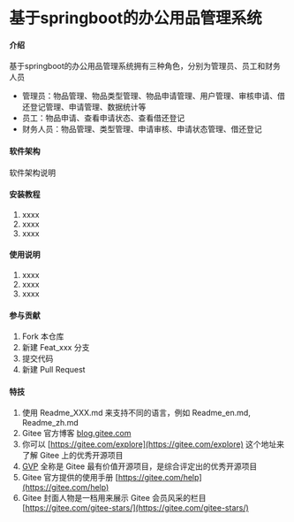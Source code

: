 # 基于springboot的办公用品管理系统

#### 介绍
基于springboot的办公用品管理系统拥有三种角色，分别为管理员、员工和财务人员
- 管理员：物品管理、物品类型管理、物品申请管理、用户管理、审核申请、借还登记管理、申请管理、数据统计等
- 员工：物品申请、查看申请状态、查看借还登记
- 财务人员：物品管理、类型管理、申请审核、申请状态管理、借还登记

#### 软件架构
软件架构说明


#### 安装教程

1.  xxxx
2.  xxxx
3.  xxxx

#### 使用说明

1.  xxxx
2.  xxxx
3.  xxxx

#### 参与贡献

1.  Fork 本仓库
2.  新建 Feat_xxx 分支
3.  提交代码
4.  新建 Pull Request


#### 特技

1.  使用 Readme\_XXX.md 来支持不同的语言，例如 Readme\_en.md, Readme\_zh.md
2.  Gitee 官方博客 [blog.gitee.com](https://blog.gitee.com)
3.  你可以 [https://gitee.com/explore](https://gitee.com/explore) 这个地址来了解 Gitee 上的优秀开源项目
4.  [GVP](https://gitee.com/gvp) 全称是 Gitee 最有价值开源项目，是综合评定出的优秀开源项目
5.  Gitee 官方提供的使用手册 [https://gitee.com/help](https://gitee.com/help)
6.  Gitee 封面人物是一档用来展示 Gitee 会员风采的栏目 [https://gitee.com/gitee-stars/](https://gitee.com/gitee-stars/)
